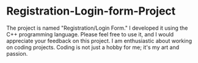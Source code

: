 # Registration-Login-form-Project
 The project is named "Registration/Login Form." I developed it using the C++ programming language. Please feel free to use it, and I would appreciate your feedback on this project. I am enthusiastic about working on coding projects. Coding is not just a hobby for me; it's my art and passion.
